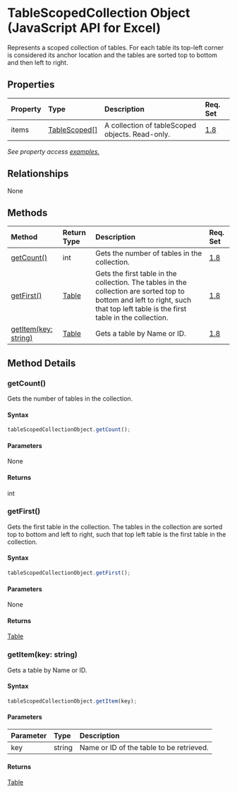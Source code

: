 # TableScopedCollection Object (JavaScript API for Excel)

Represents a scoped collection of tables. For each table its top-left corner is considered its anchor location and the tables are sorted top to bottom and then left to right.

## Properties

| Property	   | Type	|Description| Req. Set|
|:---------------|:--------|:----------|:----|
|items|[TableScoped[]](tablescoped.md)|A collection of tableScoped objects. Read-only.|[1.8](../requirement-sets/excel-api-requirement-sets.md)|

_See property access [examples.](#property-access-examples)_

## Relationships
None


## Methods

| Method		   | Return Type	|Description| Req. Set|
|:---------------|:--------|:----------|:----|
|[getCount()](#getcount)|int|Gets the number of tables in the collection.|[1.8](../requirement-sets/excel-api-requirement-sets.md)|
|[getFirst()](#getfirst)|[Table](table.md)|Gets the first table in the collection. The tables in the collection are sorted top to bottom and left to right, such that top left table is the first table in the collection.|[1.8](../requirement-sets/excel-api-requirement-sets.md)|
|[getItem(key: string)](#getitemkey-string)|[Table](table.md)|Gets a table by Name or ID.|[1.8](../requirement-sets/excel-api-requirement-sets.md)|

## Method Details


### getCount()
Gets the number of tables in the collection.

#### Syntax
```js
tableScopedCollectionObject.getCount();
```

#### Parameters
None

#### Returns
int

### getFirst()
Gets the first table in the collection. The tables in the collection are sorted top to bottom and left to right, such that top left table is the first table in the collection.

#### Syntax
```js
tableScopedCollectionObject.getFirst();
```

#### Parameters
None

#### Returns
[Table](table.md)

### getItem(key: string)
Gets a table by Name or ID.

#### Syntax
```js
tableScopedCollectionObject.getItem(key);
```

#### Parameters
| Parameter	   | Type	|Description|
|:---------------|:--------|:----------|
|key|string|Name or ID of the table to be retrieved.|

#### Returns
[Table](table.md)
